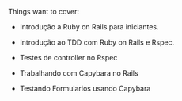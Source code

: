Things want to cover:

* Introdução a Ruby on Rails para iniciantes.

* Introdução ao TDD com Ruby on Rails e Rspec.

* Testes de controller no Rspec

* Trabalhando com Capybara no Rails

* Testando Formularios usando Capybara
